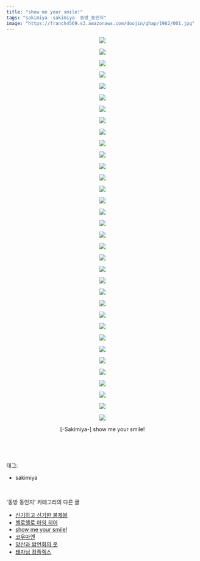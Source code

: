 ```yaml
---
title: "show me your smile!"
tags: "sakimiya -sakimiya- 동방_동인지"
image: "https://franch4569.s3.amazonaws.com/doujin/ghap/1982/001.jpg"
---
```

<div class="article">
<p style="text-align: center; clear: none; float: none;"><img src="{{ site.imgserver2 }}/ghap/1982/001.jpg"/></p>
<p style="text-align: center; clear: none; float: none;"><img src="{{ site.imgserver2 }}/ghap/1982/002.jpg"/></p>
<p style="text-align: center; clear: none; float: none;"><img src="{{ site.imgserver2 }}/ghap/1982/003.jpg"/></p>
<p style="text-align: center; clear: none; float: none;"><img src="{{ site.imgserver2 }}/ghap/1982/004.jpg"/></p>
<p style="text-align: center; clear: none; float: none;"><img src="{{ site.imgserver2 }}/ghap/1982/005.jpg"/></p>
<p style="text-align: center; clear: none; float: none;"><img src="{{ site.imgserver2 }}/ghap/1982/006.jpg"/></p>
<p style="text-align: center; clear: none; float: none;"><img src="{{ site.imgserver2 }}/ghap/1982/007.jpg"/></p>
<p style="text-align: center; clear: none; float: none;"><img src="{{ site.imgserver2 }}/ghap/1982/008.jpg"/></p>
<p style="text-align: center; clear: none; float: none;"><img src="{{ site.imgserver2 }}/ghap/1982/009.jpg"/></p>
<p style="text-align: center; clear: none; float: none;"><img src="{{ site.imgserver2 }}/ghap/1982/010.jpg"/></p>
<p style="text-align: center; clear: none; float: none;"><img src="{{ site.imgserver2 }}/ghap/1982/011.jpg"/></p>
<p style="text-align: center; clear: none; float: none;"><img src="{{ site.imgserver2 }}/ghap/1982/012.jpg"/></p>
<p style="text-align: center; clear: none; float: none;"><img src="{{ site.imgserver2 }}/ghap/1982/013.jpg"/></p>
<p style="text-align: center; clear: none; float: none;"><img src="{{ site.imgserver2 }}/ghap/1982/014.jpg"/></p>
<p style="text-align: center; clear: none; float: none;"><img src="{{ site.imgserver2 }}/ghap/1982/015.jpg"/></p>
<p style="text-align: center; clear: none; float: none;"><img src="{{ site.imgserver2 }}/ghap/1982/016.jpg"/></p>
<p style="text-align: center; clear: none; float: none;"><img src="{{ site.imgserver2 }}/ghap/1982/017.jpg"/></p>
<p style="text-align: center; clear: none; float: none;"><img src="{{ site.imgserver2 }}/ghap/1982/018.jpg"/></p>
<p style="text-align: center; clear: none; float: none;"><img src="{{ site.imgserver2 }}/ghap/1982/019.jpg"/></p>
<p style="text-align: center; clear: none; float: none;"><img src="{{ site.imgserver2 }}/ghap/1982/020.jpg"/></p>
<p style="text-align: center; clear: none; float: none;"><img src="{{ site.imgserver2 }}/ghap/1982/021.jpg"/></p>
<p style="text-align: center; clear: none; float: none;"><img src="{{ site.imgserver2 }}/ghap/1982/022.jpg"/></p>
<p style="text-align: center; clear: none; float: none;"><img src="{{ site.imgserver2 }}/ghap/1982/023.jpg"/></p>
<p style="text-align: center; clear: none; float: none;"><img src="{{ site.imgserver2 }}/ghap/1982/024.jpg"/></p>
<p style="text-align: center; clear: none; float: none;"><img src="{{ site.imgserver2 }}/ghap/1982/025.jpg"/></p>
<p style="text-align: center; clear: none; float: none;"><img src="{{ site.imgserver2 }}/ghap/1982/026.jpg"/></p>
<p style="text-align: center; clear: none; float: none;"><img src="{{ site.imgserver2 }}/ghap/1982/027.jpg"/></p>
<p style="text-align: center; clear: none; float: none;"><img src="{{ site.imgserver2 }}/ghap/1982/028.jpg"/></p>
<p style="text-align: center; clear: none; float: none;"><img src="{{ site.imgserver2 }}/ghap/1982/029.jpg"/></p>
<p style="text-align: center; clear: none; float: none;"><img src="{{ site.imgserver2 }}/ghap/1982/030.jpg"/></p>
<p style="text-align: center; clear: none; float: none;"><img src="{{ site.imgserver2 }}/ghap/1982/031.jpg"/></p>
<p style="text-align: center; clear: none; float: none;"><img src="{{ site.imgserver2 }}/ghap/1982/032.jpg"/></p>
<p style="text-align: center; clear: none; float: none;"><img src="{{ site.imgserver2 }}/ghap/1982/033.jpg"/></p>
<p style="text-align: center; clear: none; float: none;"><img src="{{ site.imgserver2 }}/ghap/1982/034.jpg"/></p>
<p style="text-align: center; clear: none; float: none;">[-Sakimiya-] show me your smile!</p>
<p><br/></p>
</div><br/>
<div class="tagTrail">
<p>태그: </p>
<ul>
<li>sakimiya</li>
</ul>
</div><br/>
<div class="another">
<p>'동방 동인지' 카테고리의 다른 글</p>
<ul>
<li><a href="/ghap_1985">신기하고 신기한 불제봉</a></li>
<li><a href="/ghap_1983">헬로헬로 아임 히어</a></li>
<li><a href="/ghap_1982">show me your smile!</a></li>
<li><a href="/ghap_1981">코우마엔</a></li>
<li><a href="/ghap_1980">양산과 밤연회의 옷</a></li>
<li><a href="/ghap_1978">태자님 컴플렉스</a></li>
</ul>
</div><br/>
<div class="cb_module cb_fluid">
<div class="cb_wrt cb_profile">
</div><!-- commentList close -->
</div><br/>
